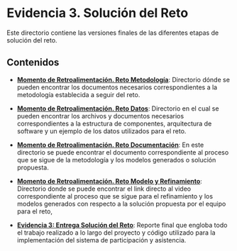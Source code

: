 # Evidencia 3. Solución del Reto

Este directorio contiene las versiones finales de las diferentes etapas de solución del reto.

## Contenidos

* **[Momento de Retroalimentación. Reto Metodología](/final/Metodología/)**: Directorio dónde se pueden encontrar los documentos necesarios correspondientes a la metodología establecida a seguir del reto.

* **[Momento de Retroalimentación. Reto Datos](/final/Datos/)**: Directorio en el cual se pueden encontrar los archivos y documentos necesarios correspondientes a la estructura de componentes, arquitectura de software y un ejemplo de los datos utilizados para el reto.

* **[Momento de Retroalimentación. Reto Documentación](/final/Documentacion/)**: En este directorio se puede encontrar el documento correspondiente al proceso que se sigue de la metodología y los modelos generados o solución propuesta.

* **[Momento de Retroalimentación. Reto Modelo y Refinamiento](/final/Refinamiento/)**: Directorio donde se puede encontrar el link directo al video correspondiente al proceso que se sigue para el refinamiento y los modelos generados con respecto a la solución propuesta por el equipo para el reto,

* **[Evidencia 3: Entrega Solución del Reto](/final/Entrega%20Final/)**: Reporte final que engloba todo el trabajo realizado a lo largo del proyecto y código utilizado para la implementación del sistema de participación y asistencia.
